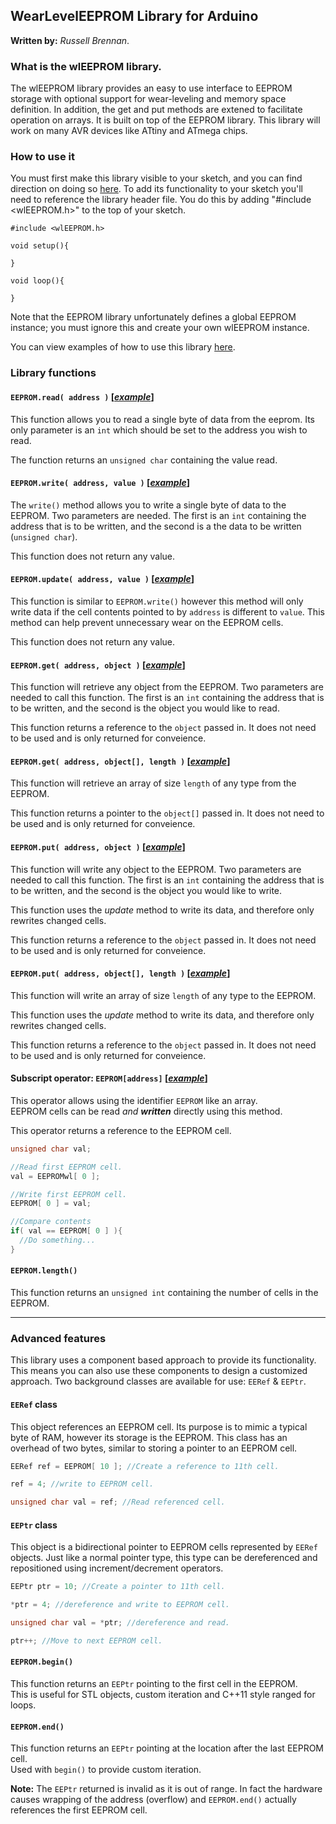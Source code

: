 ## **WearLevelEEPROM Library** for Arduino

**Written by:** _Russell Brennan_.  

### **What is the wlEEPROM library.**

The wlEEPROM library provides an easy to use interface to EEPROM storage with
optional support for wear-leveling and memory space definition.  In addition,
the get and put methods are extened to facilitate operation on arrays.
It is built on top of the EEPROM library.  This library will work on many AVR
devices like ATtiny and ATmega chips.

### **How to use it**
You must first make this library visible to your sketch, and you can find
direction on doing so [here](https://www.arduino.cc/en/Hacking/Libraries).
To add its functionality to your sketch you'll need to reference the library
header file. You do this by adding "#include <wlEEPROM.h>" to the top of your
sketch.

```Arduino
#include <wlEEPROM.h>

void setup(){

}

void loop(){

}

```

Note that the EEPROM library unfortunately defines a global EEPROM instance;
you must ignore this and create your own wlEEPROM instance.

You can view examples of how to use this library [here](examples/).

### **Library functions**

#### **`EEPROM.read( address )`** [[_example_]](examples/eeprom_read/eeprom_read.ino)

This function allows you to read a single byte of data from the eeprom.
Its only parameter is an `int` which should be set to the address you wish to read.

The function returns an `unsigned char` containing the value read.

#### **`EEPROM.write( address, value )`** [[_example_]](examples/eeprom_write/eeprom_write.ino)

The `write()` method allows you to write a single byte of data to the EEPROM.
Two parameters are needed. The first is an `int` containing the address that is
to be written, and the second is a the data to be written (`unsigned char`).

This function does not return any value.

#### **`EEPROM.update( address, value )`** [[_example_]](examples/eeprom_update/eeprom_update.ino)

This function is similar to `EEPROM.write()` however this method will only write
data if the cell contents pointed to by `address` is different to `value`.
This method can help prevent unnecessary wear on the EEPROM cells.

This function does not return any value.

#### **`EEPROM.get( address, object )`** [[_example_]](examples/eeprom_get/eeprom_get.ino)

This function will retrieve any object from the EEPROM.
Two parameters are needed to call this function. The first is an `int`
containing the address that is to be written, and the second is the object
you would like to read.

This function returns a reference to the `object` passed in.
It does not need to be used and is only returned for conveience.

#### **`EEPROM.get( address, object[], length )`** [[_example_]](examples/eeprom_get/eeprom_get.ino)

This function will retrieve an array of size `length` of any type from the EEPROM.

This function returns a pointer to the `object[]` passed in.
It does not need to be used and is only returned for conveience.

#### **`EEPROM.put( address, object )`** [[_example_]](examples/eeprom_put/eeprom_put.ino)

This function will write any object to the EEPROM.
Two parameters are needed to call this function. The first is an `int`
containing the address that is to be written, and the second is the object you
would like to write.

This function uses the _update_ method to write its data, and therefore only
rewrites changed cells.

This function returns a reference to the `object` passed in. It does not need
to be used and is only returned for conveience.

#### **`EEPROM.put( address, object[], length )`** [[_example_]](examples/eeprom_put/eeprom_put.ino)

This function will write an array of size `length` of any type to the EEPROM.

This function uses the _update_ method to write its data, and therefore only
rewrites changed cells.

This function returns a reference to the `object` passed in. It does not need
to be used and is only returned for conveience.

#### **Subscript operator: `EEPROM[address]`** [[_example_]](examples/eeprom_crc/eeprom_crc.ino)

This operator allows using the identifier `EEPROM` like an array.  
EEPROM cells can be read _and_ **_written_** directly using this method.

This operator returns a reference to the EEPROM cell.

```c++
unsigned char val;

//Read first EEPROM cell.
val = EEPROMwl[ 0 ];

//Write first EEPROM cell.
EEPROM[ 0 ] = val;

//Compare contents
if( val == EEPROM[ 0 ] ){
  //Do something...
}
```

#### **`EEPROM.length()`**

This function returns an `unsigned int` containing the number of cells in the
EEPROM.

---

### **Advanced features**

This library uses a component based approach to provide its functionality.
This means you can also use these components to design a customized approach.
Two background classes are available for use: `EERef` & `EEPtr`.

#### **`EERef` class**

This object references an EEPROM cell.
Its purpose is to mimic a typical byte of RAM, however its storage is the EEPROM.
This class has an overhead of two bytes, similar to storing a pointer to an EEPROM cell.

```C++
EERef ref = EEPROM[ 10 ]; //Create a reference to 11th cell.

ref = 4; //write to EEPROM cell.

unsigned char val = ref; //Read referenced cell.
```

#### **`EEPtr` class**

This object is a bidirectional pointer to EEPROM cells represented by `EERef` objects.
Just like a normal pointer type, this type can be dereferenced and repositioned using 
increment/decrement operators.

```C++
EEPtr ptr = 10; //Create a pointer to 11th cell.

*ptr = 4; //dereference and write to EEPROM cell.

unsigned char val = *ptr; //dereference and read.

ptr++; //Move to next EEPROM cell.
```

#### **`EEPROM.begin()`**

This function returns an `EEPtr` pointing to the first cell in the EEPROM.  
This is useful for STL objects, custom iteration and C++11 style ranged for loops.

#### **`EEPROM.end()`**

This function returns an `EEPtr` pointing at the location after the last EEPROM cell.  
Used with `begin()` to provide custom iteration.

**Note:** The `EEPtr` returned is invalid as it is out of range. 
In fact the hardware causes wrapping of the address (overflow) and 
`EEPROM.end()` actually references the first EEPROM cell.
